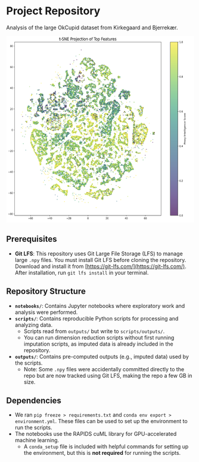 # Project Repository

Analysis of the large OkCupid dataset from Kirkegaard and Bjerrekær. 

<img src="outputs/readme.png" alt="Alt Text" width="600" height="500" />


## Prerequisites
- **Git LFS**: This repository uses Git Large File Storage (LFS) to manage large `.npy` files. You must install Git LFS before cloning the repository.  
  Download and install it from [https://git-lfs.com/](https://git-lfs.com/).  
  After installation, run `git lfs install` in your terminal.

## Repository Structure
- **`notebooks/`**: Contains Jupyter notebooks where exploratory work and analysis were performed.
- **`scripts/`**: Contains reproducible Python scripts for processing and analyzing data.  
  - Scripts read from `outputs/` but write to `scripts/outputs/`.  
  - You can run dimension reduction scripts without first running imputation scripts, as imputed data is already included in the repository.
- **`outputs/`**: Contains pre-computed outputs (e.g., imputed data) used by the scripts.  
  - Note: Some `.npy` files were accidentally committed directly to the repo but are now tracked using Git LFS, making the repo a few GB in size.

## Dependencies
- We ran `pip freeze > requirements.txt` and `conda env export > environment.yml`. These files can be used to set up the environment to run the scripts. 
- The notebooks use the RAPIDS cuML library for GPU-accelerated machine learning.  
  - A `conda_setup` file is included with helpful commands for setting up the environment, but this is **not required** for running the scripts.
